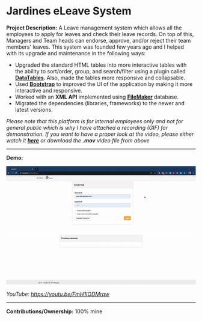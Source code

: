 # Jardines eLeave System

**Project Description:** A Leave management system which allows all the employees to apply for leaves and check their leave records. On top of this, Managers and Team heads can endorse, approve, and/or reject their team members' leaves. This system was founded few years ago and I helped with its upgrade and maintenance in the following ways:

* Upgraded the standard HTML tables into more interactive tables with the ability to sort/order, group, and search/filter using a plugin called **[DataTables](https://datatables.net/)**. Also, made the tables more responsive and collapsable.
* Used **[Bootstrap](https://getbootstrap.com/)** to improved the UI of the application by making it more interactive and responsive.
* Worked with an **XML API** implemented using **[FileMaker](https://www.filemaker.com/)** database.
* Migrated the dependencies (libraries, frameworks) to the newer and latest versions.

*Please note that this platform is for internal employees only and not for general public which is why I have attached a recording (GIF) for demonstration. If you want to have a proper look at the video, please either watch it **[here](https://youtu.be/FmH1IODMrqw)** or download the **.mov** video file from above*

---

**Demo:**

![Screen Recording](https://github.com/Ebbi53/past_projects_demos/blob/master/%208.%20eLeave%20system/Screen%20Recording%202020-01-29%20at%204.18.38%20AM.gif)

*YouTube: https://youtu.be/FmH1IODMrqw*

---

**Contributions/Ownership:** 100% mine
